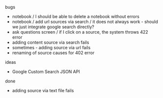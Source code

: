 bugs
- notebook / I should be able to delete a notebook without errors
- notebook / add url sources via search / it does not always work - should we just integrate google search directly?
- ask questions screen / if I click on a source, the system throws 422 error
- adding content source via search fails
- sometimes - adding source via url fails
- renaming of source causes for 402 error

ideas
- Google Custom Search JSON API

done
- adding source via text file fails
